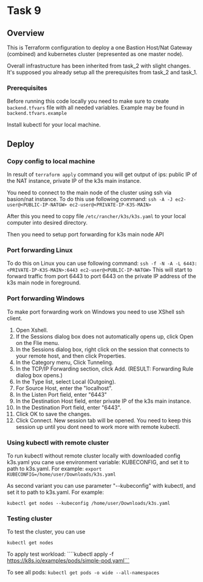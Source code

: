 # Task 9

## Overview

This is Terraform configuration to deploy a one Bastion Host/Nat Gateway (combined) and kubernetes cluster (represented as one master node).

Overall infrastructure has been inherited from task_2 with slight changes. It's supposed you already setup all the prerequisites from task_2 and task_1.

### Prerequisites

Before running this code locally you need to make sure to create ```backend.tfvars``` file with all needed variables. Example may be found in ```backend.tfvars.example```

Install kubectl for your local machine.

## Deploy

### Copy config to local machine

In result of ```terraform apply``` command you will get output of ips: public IP of the NAT instance, private IP of the k3s main instance.

You need to connect to the main node of the cluster using ssh via basion/nat instance. To do this use following command:
```ssh -A -J ec2-user@<PUBLIC-IP-NATGW> ec2-user@<PRIVATE-IP-K3S-MAIN>```

After this you need to copy file ```/etc/rancher/k3s/k3s.yaml``` to your local computer into desired directory.

Then you need to setup port forwarding for k3s main node API

### Port forwarding Linux

To do this on Linux you can use following command:
```ssh -f -N -A -L 6443:<PRIVATE-IP-K3S-MAIN>:6443 ec2-user@<PUBLIC-IP-NATGW>```
This will start to forward traffic from port 6443 to port 6443 on the private IP address of the k3s main node in foreground.

### Port forwarding Windows

To make port forwarding work on Windows you need to use XShell ssh client.

1. Open Xshell.
2. If the Sessions dialog box does not automatically opens up, click Open on the Flie menu.
3. In the Sessions dialog box, right click on the session that connects to your remote host, and then click Properties.
4. In the Category menu, Click Tunneling. 
5. In the TCP/IP Forwarding section, click Add. (RESULT: Forwarding Rule dialog box opens.)
6. In the Type list, select Local (Outgoing).
7. For Source Host, enter the "localhost".
8. In the Listen Port field, enter "6443"
9. In the Destination Host field, enter private IP of the k3s main instance.
10. In the Destination Port field, enter "6443".
11. Click OK to save the changes.
12. Click Connect. New session tab will be opened. You need to keep this session up until you dont need to work more with remote kubectl.

### Using kubectl with remote cluster

To run kubectl without remote cluster locally with downloaded config k3s.yaml you cane use environment variable: KUBECONFIG, and set it to path to k3s.yaml. For example: 
```export KUBECONFIG=/home/user/Downloads/k3s.yaml```

As second variant you can use parameter "--kubeconfig" with kubectl, and set it to path to k3s.yaml. For example:

```kubectl get nodes --kubeconfig /home/user/Downloads/k3s.yaml```

### Testing cluster

To test the cluster, you can use

```kubectl get nodes```

To apply test workload:
````kubectl apply -f https://k8s.io/examples/pods/simple-pod.yaml```

To see all pods:
```kubectl get pods -o wide --all-namespaces```
